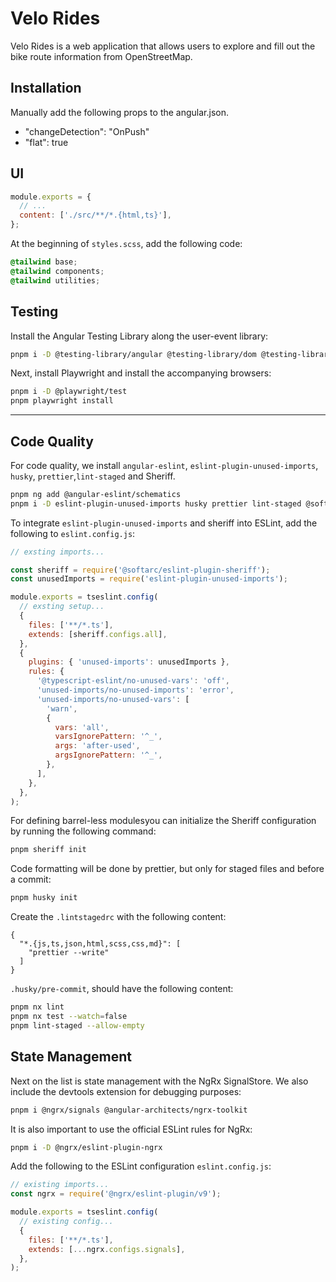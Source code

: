 # Velo Rides

Velo Rides is a web application that allows users to explore and fill out the bike route information from OpenStreetMap.

## Installation

Manually add the following props to the angular.json.

- "changeDetection": "OnPush"
- "flat": true

## UI

```javascript
module.exports = {
  // ...
  content: ['./src/**/*.{html,ts}'],
};
```

At the beginning of `styles.scss`, add the following code:

```scss
@tailwind base;
@tailwind components;
@tailwind utilities;
```

## Testing

Install the Angular Testing Library along the user-event library:

```bash
pnpm i -D @testing-library/angular @testing-library/dom @testing-library/user-event
```

Next, install Playwright and install the accompanying browsers:

```bash
pnpm i -D @playwright/test
pnpm playwright install
```

---

## Code Quality

For code quality, we install `angular-eslint`, `eslint-plugin-unused-imports`, `husky`, `prettier`,`lint-staged` and Sheriff.

```bash
pnpm ng add @angular-eslint/schematics
pnpm i -D eslint-plugin-unused-imports husky prettier lint-staged @softarc/{sheriff-core,eslint-plugin-sheriff}
```

To integrate `eslint-plugin-unused-imports` and sheriff into ESLint, add the following to `eslint.config.js`:

```javascript
// exsting imports...

const sheriff = require('@softarc/eslint-plugin-sheriff');
const unusedImports = require('eslint-plugin-unused-imports');

module.exports = tseslint.config(
  // exsting setup...
  {
    files: ['**/*.ts'],
    extends: [sheriff.configs.all],
  },
  {
    plugins: { 'unused-imports': unusedImports },
    rules: {
      '@typescript-eslint/no-unused-vars': 'off',
      'unused-imports/no-unused-imports': 'error',
      'unused-imports/no-unused-vars': [
        'warn',
        {
          vars: 'all',
          varsIgnorePattern: '^_',
          args: 'after-used',
          argsIgnorePattern: '^_',
        },
      ],
    },
  },
);
```

For defining barrel-less modulesyou can initialize the Sheriff configuration by running the following command:

```bash
pnpm sheriff init
```

Code formatting will be done by prettier, but only for staged files and before a commit:

```bash
pnpm husky init
```

Create the `.lintstagedrc` with the following content:

```text
{
  "*.{js,ts,json,html,scss,css,md}": [
    "prettier --write"
  ]
}

```

`.husky/pre-commit`, should have the following content:

```bash
pnpm nx lint
pnpm nx test --watch=false
pnpm lint-staged --allow-empty
```

## State Management

Next on the list is state management with the NgRx SignalStore. We also include the devtools extension for debugging purposes:

```bash
pnpm i @ngrx/signals @angular-architects/ngrx-toolkit
```

It is also important to use the official ESLint rules for NgRx:

```bash
pnpm i -D @ngrx/eslint-plugin-ngrx
```

Add the following to the ESLint configuration `eslint.config.js`:

```javascript
// existing imports...
const ngrx = require('@ngrx/eslint-plugin/v9');

module.exports = tseslint.config(
  // existing config...
  {
    files: ['**/*.ts'],
    extends: [...ngrx.configs.signals],
  },
);
```
